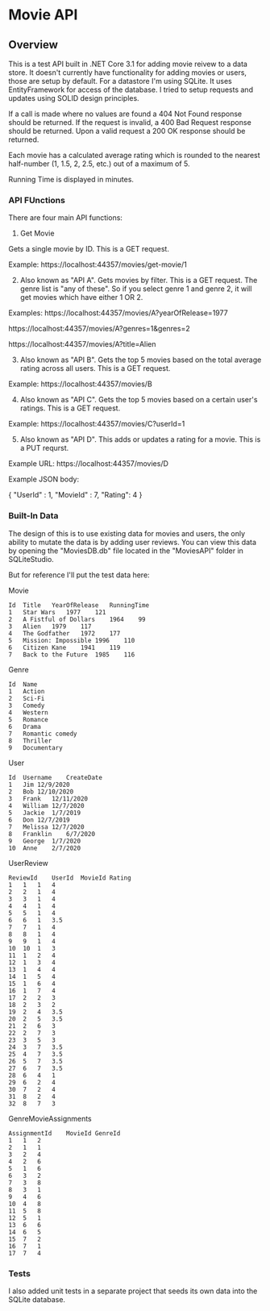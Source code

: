 # Movie API

## Overview

This is a test API built in .NET Core 3.1 for adding movie reivew to a data store. It doesn't currently have functionality for adding movies or users, those are setup by default. For a datastore I'm using SQLite. It uses EntityFramework for access of the database. I tried to setup requests and updates using SOLID design principles.

If a call is made where no values are found a 404 Not Found response should be returned. If the request is invalid, a 400 Bad Request response should be returned. Upon a valid request a 200 OK response should be returned.

Each movie has a calculated average rating which is rounded to the nearest half-number (1, 1.5, 2, 2.5, etc.) out of a maximum of 5.

Running Time is displayed in minutes.

### API FUnctions

There are four main API functions:

1. Get Movie

Gets a single movie by ID. This is a GET request.

Example: https://localhost:44357/movies/get-movie/1

2. Also known as "API A". Gets movies by filter. This is a GET request. The genre list is "any of these". So if you select genre 1 and genre 2, it will get movies which have either 1 OR 2.

Examples: https://localhost:44357/movies/A?yearOfRelease=1977

https://localhost:44357/movies/A?genres=1&genres=2

https://localhost:44357/movies/A?title=Alien

3. Also known as "API B". Gets the top 5 movies based on the total average rating across all users. This is a GET request.

Example: https://localhost:44357/movies/B

4. Also known as "API C". Gets the top 5 movies based on a certain user's ratings. This is a GET request.

Example: https://localhost:44357/movies/C?userId=1

5. Also known as "API D". This adds or updates a rating for a movie. This is a PUT requrst.

Example URL: https://localhost:44357/movies/D

Example JSON body:

{ 
"UserId" : 1,
"MovieId" : 7,
"Rating": 4
}

### Built-In Data

The design of this is to use existing data for movies and users, the only ability to mutate the data is by adding user reviews. You can view this data by opening the "MoviesDB.db" file located in the "MoviesAPI" folder in SQLiteStudio.

But for reference I'll put the test data here:

Movie
```
Id	Title	YearOfRelease	RunningTime
1	Star Wars	1977	121
2	A Fistful of Dollars	1964	99
3	Alien	1979	117
4	The Godfather	1972	177
5	Mission: Impossible	1996	110
6	Citizen Kane	1941	119
7	Back to the Future	1985	116
```

Genre
```
Id	Name
1	Action
2	Sci-Fi
3	Comedy
4	Western
5	Romance
6	Drama
7	Romantic comedy
8	Thriller
9	Documentary
```

User
```
Id	Username	CreateDate
1	Jim	12/9/2020
2	Bob	12/10/2020
3	Frank	12/11/2020
4	William	12/7/2020
5	Jackie	1/7/2019
6	Don	12/7/2019
7	Melissa	12/7/2020
8	Franklin	6/7/2020
9	George	1/7/2020
10	Anne	2/7/2020
```

UserReview
```
ReviewId	UserId	MovieId	Rating
1	1	1	4
2	2	1	4
3	3	1	4
4	4	1	4
5	5	1	4
6	6	1	3.5
7	7	1	4
8	8	1	4
9	9	1	4
10	10	1	3
11	1	2	4
12	1	3	4
13	1	4	4
14	1	5	4
15	1	6	4
16	1	7	4
17	2	2	3
18	2	3	2
19	2	4	3.5
20	2	5	3.5
21	2	6	3
22	2	7	3
23	3	5	3
24	3	7	3.5
25	4	7	3.5
26	5	7	3.5
27	6	7	3.5
28	6	4	1
29	6	2	4
30	7	2	4
31	8	2	4
32	8	7	3
```

GenreMovieAssignments
```
AssignmentId	MovieId	GenreId
1	1	2
2	1	1
3	2	4
4	2	6
5	1	6
6	3	2
7	3	8
8	3	1
9	4	6
10	4	8
11	5	8
12	5	1
13	6	6
14	6	5
15	7	2
16	7	1
17	7	4
```

### Tests

I also added unit tests in a separate project that seeds its own data into the SQLite database.
